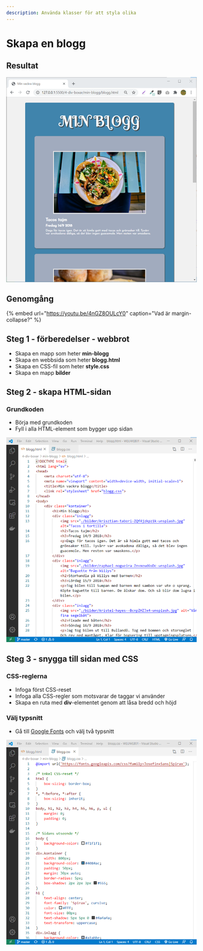 ```yaml
---
description: Använda klasser för att styla olika
---
```


# Skapa en blogg

## Resultat

![](../.gitbook/assets/image%20%2862%29.png)

## Genomgång

{% embed url="https://youtu.be/4nGZ8OULcY0" caption="Vad är margin-collapse?" %}

## Steg 1 - förberedelser - webbrot

* Skapa en mapp som heter **min-blogg**
* Skapa en webbsida som heter **blogg.html**
* Skapa en CSS-fil som heter **style.css**
* Skapa en mapp **bilder**

## Steg 2 - skapa HTML-sidan <a id="steg-2-skapa-html-sida"></a>

### Grundkoden

* Börja med grundkoden
* Fyll i alla HTML-element som bygger upp sidan

![](../.gitbook/assets/image%20%2864%29.png)

## **Steg 3 - snygga till sidan med CSS** <a id="steg-3-snygga-till-sidan-med-css"></a>

### CSS-reglerna <a id="css-reglerna"></a>

* Infoga först CSS-reset
* Infoga alla CSS-regler som motsvarar de taggar vi använder
* Skapa en ruta med **div**-elementet genom att låsa bredd och höjd

### Välj typsnitt

* Gå till [Google Fonts](https://fonts.google.com) och välj två typsnitt

![](../.gitbook/assets/image%20%2866%29.png)

